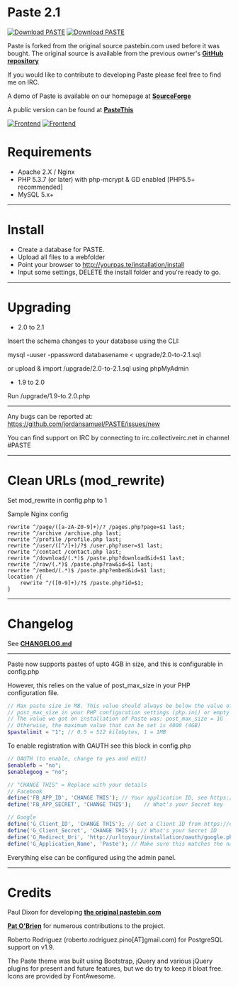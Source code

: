 # Paste 2.1
[![Download PASTE](https://img.shields.io/sourceforge/dw/phpaste.svg)](https://sourceforge.net/projects/phpaste/files/latest/download)
[![Download PASTE](https://img.shields.io/sourceforge/dt/phpaste.svg)](https://sourceforge.net/projects/phpaste/files/latest/download)

Paste is forked from the original source pastebin.com used before it was bought.
The original source is available from the previous owner's **[GitHub repository](https://github.com/lordelph/pastebin)**

If you would like to contribute to developing Paste please feel free to find me on IRC.

A demo of Paste is available on our homepage at **[SourceForge](https://phpaste.sourceforge.io/demo)**

A public version can be found at **[PasteThis](http://pastethis.in)**

[![Frontend](http://i.imgur.com/UxZVxqo.png)](http://pastethis.in/)
[![Frontend](http://i.imgur.com/peFanYH.png)](http://pastethis.in/)


Requirements
===
* Apache 2.X / Nginx
* PHP 5.3.7 (or later) with php-mcrypt & GD enabled [PHP5.5+ recommended]
* MySQL 5.x+

---

Install
===
* Create a database for PASTE.
* Upload all files to a webfolder
* Point your browser to http://yourpas.te/installation/install
* Input some settings, DELETE the install folder and you're ready to go.

---

Upgrading
===

* 2.0 to 2.1

Insert the schema changes to your database using the CLI:

mysql -uuser -ppassword databasename < upgrade/2.0-to-2.1.sql

or upload & import /upgrade/2.0-to-2.1.sql using phpMyAdmin

* 1.9 to 2.0

Run /upgrade/1.9-to.2.0.php

---

Any bugs can be reported at:
https://github.com/jordansamuel/PASTE/issues/new

You can find support on IRC by connecting to irc.collectiveirc.net in channel #PASTE

---
Clean URLs (mod_rewrite)
===
Set mod_rewrite in config.php to 1

Sample Nginx config
```
rewrite ^/page/([a-zA-Z0-9]+)/? /pages.php?page=$1 last;
rewrite ^/archive /archive.php last;
rewrite ^/profile /profile.php last;
rewrite ^/user/([^/]+)/?$ /user.php?user=$1 last;
rewrite ^/contact /contact.php last;
rewrite ^/download/(.*)$ /paste.php?download&id=$1 last;
rewrite ^/raw/(.*)$ /paste.php?raw&id=$1 last;
rewrite ^/embed/(.*)$ /paste.php?embed&id=$1 last;
location /{
    rewrite ^/([0-9]+)/?$ /paste.php?id=$1;
}
```

---
Changelog
===
See **[CHANGELOG.md](https://github.com/jordansamuel/PASTE/blob/master/CHANGELOG.md)**

---
Paste now supports pastes of upto 4GB in size, and this is configurable in config.php

However, this relies on the value of post_max_size in your PHP configuration file.

```php
// Max paste size in MB. This value should always be below the value of
// post_max_size in your PHP configuration settings (php.ini) or empty errors will occur.
// The value we got on installation of Paste was: post_max_size = 1G
// Otherwise, the maximum value that can be set is 4000 (4GB)
$pastelimit = "1"; // 0.5 = 512 kilobytes, 1 = 1MB
```

To enable registration with OAUTH see this block in config.php

```php
// OAUTH (to enable, change to yes and edit)
$enablefb = "no";
$enablegoog = "no";

// "CHANGE THIS" = Replace with your details
// Facebook
define('FB_APP_ID', 'CHANGE THIS'); // Your application ID, see https://developers.facebook.com/docs/apps/register
define('FB_APP_SECRET', 'CHANGE THIS');    // What's your Secret key

// Google 
define('G_Client_ID', 'CHANGE THIS'); // Get a Client ID from https://console.developers.google.com/projectselector/apis/library
define('G_Client_Secret', 'CHANGE THIS'); // What's your Secret ID
define('G_Redirect_Uri', 'http://urltoyour/installation/oauth/google.php'); // Leave this as is
define('G_Application_Name', 'Paste'); // Make sure this matches the name of your application
```

Everything else can be configured using the admin panel.

---


Credits
===
Paul Dixon for developing **[the original pastebin.com](https://github.com/lordelph/pastebin)**

**[Pat O'Brien](https://github.com/poblabs)** for numerous contributions to the project.

Roberto Rodriguez (roberto.rodriguez.pino[AT]gmail.com) for PostgreSQL support on v1.9.

The Paste theme was built using Bootstrap, jQuery and various jQuery plugins for
present and future features, but we do try to keep it bloat free.
Icons are provided by FontAwesome.